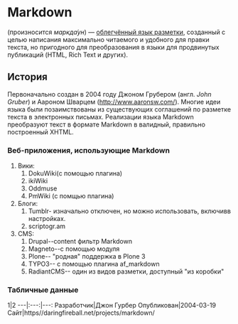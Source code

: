 # Markdown
 (произносится *маркда́ун*) — [облегчённый язык разметки](https://ru.wikipedia.org/wiki/%D0%AF%D0%B7%D1%8B%D0%BA_%D1%80%D0%B0%D0%B7%D0%BC%D0%B5%D1%82%D0%BA%D0%B8#Облегчённые_языки_разметки), созданный с целью написания максимально читаемого и удобного для правки текста, но пригодного для преобразования в языки для продвинутых публикаций (HTML, Rich Text и других).
## История
Первоначально создан в 2004 году Джоном Грубером (англ. *John Gruber*) и Аароном Шварцем (http://www.aaronsw.com/). Многие идеи языка были позаимствованы из существующих соглашений по разметке текста в электронных письмах. Реализации языка Markdown преобразуют текст в формате Markdown в валидный, правильно построенный XHTML.
### Веб-приложения, использующие Markdown
1. Вики:
    1. DokuWiki(с помощью плагина)
    2. ikiWiki
    3. Oddmuse
    4. PmWiki (с помщью плагина)
2. Блоги:
    1. Tumblr- изначально отключен, но можно использовать, включивв настройках.
    2. scriptogr.am
3. CMS:
    1. Drupal--content фильтр Markdown
    2. Magneto--с помощью модуля
    3. Plone-- "родная" поддержка в Plone 3
    4. TYPO3-- с помощью плагина af_markdown
    5. RadiantCMS-- один из видов разметки, доступный "из коробки"
### Табличные данные
1|2
---|:---:|---:
Разработчик|Джон Гурбер
Опубликован|2004-03-19
Сайт|https//daringfireball.net/projects/markdown/
